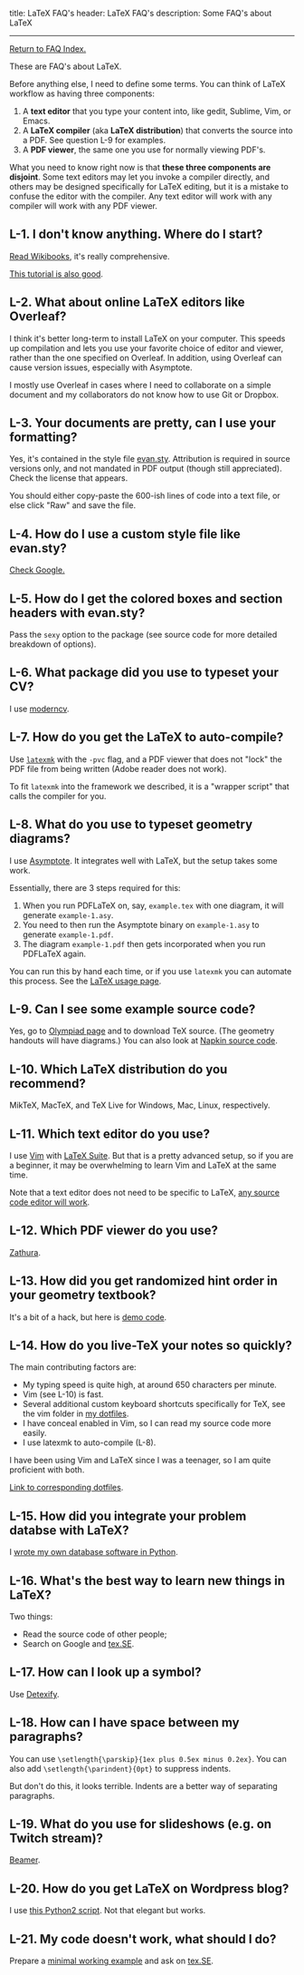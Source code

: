 title: LaTeX FAQ's
header: LaTeX FAQ's
description: Some FAQ's about LaTeX

---

[Return to FAQ Index.](faqs.html)

These are FAQ's about LaTeX.

Before anything else, I need to define some terms.
You can think of LaTeX workflow as having three components:

1. A **text editor** that you type your content into, like gedit, Sublime, Vim, or Emacs.
2. A **LaTeX compiler** (aka **LaTeX distribution**) that converts the source into a PDF.
	See question L-9 for examples.
3. A **PDF viewer**, the same one you use for normally viewing PDF's.

What you need to know right now is that **these three components are disjoint**.
Some text editors may let you invoke a compiler directly,
and others may be designed specifically for LaTeX editing,
but it is a mistake to confuse the editor with the compiler.
Any text editor will work with any compiler will work with any PDF viewer.

## L-1. I don't know anything. Where do I start?

[Read Wikibooks](https://en.wikibooks.org/wiki/LaTeX), it's really comprehensive.

[This tutorial is also good](https://www.latex-tutorial.com/tutorials/).

## L-2. What about online LaTeX editors like Overleaf?

I think it's better long-term to install LaTeX on your computer.
This speeds up compilation and lets you use your favorite choice of editor and viewer,
rather than the one specified on Overleaf.
In addition, using Overleaf can cause version issues, especially with Asymptote.

I mostly use Overleaf in cases where I need to collaborate on a simple document
and my collaborators do not know how to use Git or Dropbox.

## L-3. Your documents are pretty, can I use your formatting?

Yes, it's contained in the style file
[evan.sty](https://github.com/vEnhance/dotfiles/blob/main/texmf/tex/latex/evan/evan.sty).
Attribution is required in source versions only,
and not mandated in PDF output (though still appreciated).
Check the license that appears.

You should either copy-paste the 600-ish lines of code into a text file,
or else click "Raw" and save the file.

## L-4. How do I use a custom style file like evan.sty?

[Check Google.](https://www.google.com/search?q=where+to+put+latex+custom+package)

## L-5. How do I get the colored boxes and section headers with evan.sty?

Pass the `sexy` option to the package (see source code for more detailed breakdown of options).

## L-6. What package did you use to typeset your CV?

I use [moderncv](https://ctan.org/pkg/moderncv?lang=en).

## L-7. How do you get the LaTeX to auto-compile?

Use [`latexmk`](https://personal.psu.edu/~jcc8/software/latexmk/) with the `-pvc` flag,
and a PDF viewer that does not "lock" the PDF file from being written
(Adobe reader does not work).

To fit `latexmk` into the framework we described,
it is a "wrapper script" that calls the compiler for you.

## L-8. What do you use to typeset geometry diagrams?

I use [Asymptote](https://asymptote.sourceforge.io/doc/index.html#SEC_Contents).
It integrates well with LaTeX, but the setup takes some work.

Essentially, there are 3 steps required for this:

1. When you run PDFLaTeX on, say, `example.tex` with one diagram, it will generate `example-1.asy`.
2. You need to then run the Asymptote binary on `example-1.asy` to generate `example-1.pdf`.
3. The diagram `example-1.pdf` then gets incorporated when you run PDFLaTeX again.

You can run this by hand each time,
or if you use `latexmk` you can automate this process.
See the [LaTeX usage page](https://asymptote.sourceforge.io/doc/LaTeX-usage.html).

## L-9. Can I see some example source code?

Yes, go to [Olympiad page](olympiad.html)
and to download TeX source.
(The geometry handouts will have diagrams.)
You can also look at [Napkin source code](https://github.com/vEnhance/napkin/).

## L-10. Which LaTeX distribution do you recommend?

MikTeX, MacTeX, and TeX Live for Windows, Mac, Linux, respectively.

## L-11. Which text editor do you use?

I use [Vim](https://www.vim.org/) with
[LaTeX Suite](http://vim-latex.sourceforge.net/index.php?subject=manual&title=Manual#user-manual).
But that is a pretty advanced setup,
so if you are a beginner, it may be overwhelming to learn Vim and LaTeX at the same time.

Note that a text editor does not need to be specific to LaTeX,
[any source code editor will work](https://en.wikipedia.org/wiki/Source-code_editor).

## L-12. Which PDF viewer do you use?

[Zathura](https://pwmt.org/projects/zathura/).

## L-13. How did you get randomized hint order in your geometry textbook?

It's a bit of a hack, but here is [demo code](static/random-hints.tex).

## L-14. How do you live-TeX your notes so quickly?

The main contributing factors are:

+ My typing speed is quite high, at around 650 characters per minute.
+ Vim (see L-10) is fast.
+ Several additional custom keyboard shortcuts specifically for TeX,
  see the vim folder in [my dotfiles](https://github.com/vEnhance/dotfiles).
+ I have conceal enabled in Vim, so I can read my source code more easily.
+ I use latexmk to auto-compile (L-8).

I have been using Vim and LaTeX since I was a teenager,
so I am quite proficient with both.

[Link to corresponding dotfiles](https://github.com/vEnhance/dotfiles).

## L-15. How did you integrate your problem databse with LaTeX?

I [wrote my own database software in Python](https://github.com/vEnhance/von).

## L-16. What's the best way to learn new things in LaTeX?

Two things:

* Read the source code of other people;
* Search on Google and [tex.SE](https://tex.stackexchange.com/).

## L-17. How can I look up a symbol?

Use [Detexify](https://detexify.kirelabs.org/classify.html).

## L-18. How can I have space between my paragraphs?

You can use `\setlength{\parskip}{1ex plus 0.5ex minus 0.2ex}`.
You can also add `\setlength{\parindent}{0pt}` to suppress indents.

But don't do this, it looks terrible.
Indents are a better way of separating paragraphs.

## L-19. What do you use for slideshows (e.g. on Twitch stream)?

[Beamer](http://tug.ctan.org/macros/latex/contrib/beamer/doc/beameruserguide.pdf).

## L-20. How do you get LaTeX on Wordpress blog?

I use [this Python2 script](https://lucatrevisan.wordpress.com/latex-to-wordpress/).
Not that elegant but works.

## L-21. My code doesn't work, what should I do?

Prepare a [minimal working example](http://tug.ctan.org/info/dickimaw/dickimaw-minexample.pdf)
and ask on [tex.SE](https://tex.stackexchange.com/).
